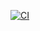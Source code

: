 ﻿

[![CI](https://github.com/TedChang-Jang/test1/actions/workflows/ci.yml/badge.svg)](https://github.com/TedChang-Jang/test1/actions/workflows/ci.yml)

